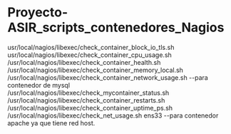 # Proyecto-ASIR_scripts_contenedores_Nagios
usr/local/nagios/libexec/check_container_block_io_tls.sh 
usr/local/nagios/libexec/check_container_cpu_usage.sh
/usr/local/nagios/libexec/check_container_health.sh 
/usr/local/nagios/libexec/check_container_memory_local.sh
/usr/local/nagios/libexec/check_container_network_usage.sh --para contenedor de mysql
/usr/local/nagios/libexec/check_mycontainer_status.sh
/usr/local/nagios/libexec/check_container_restarts.sh
/usr/local/nagios/libexec/check_container_uptime_ps.sh
/usr/local/nagios/libexec/check_net_usage.sh ens33 --para contenedor apache ya que tiene red host.




